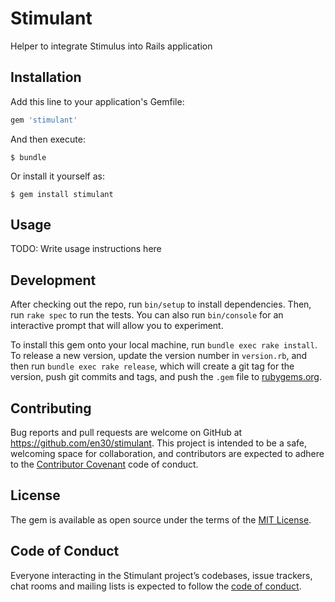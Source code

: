 # Stimulant

Helper to integrate Stimulus into Rails application

## Installation

Add this line to your application's Gemfile:

```ruby
gem 'stimulant'
```

And then execute:

    $ bundle

Or install it yourself as:

    $ gem install stimulant

## Usage

TODO: Write usage instructions here

## Development

After checking out the repo, run `bin/setup` to install dependencies. Then, run `rake spec` to run the tests. You can also run `bin/console` for an interactive prompt that will allow you to experiment.

To install this gem onto your local machine, run `bundle exec rake install`. To release a new version, update the version number in `version.rb`, and then run `bundle exec rake release`, which will create a git tag for the version, push git commits and tags, and push the `.gem` file to [rubygems.org](https://rubygems.org).

## Contributing

Bug reports and pull requests are welcome on GitHub at https://github.com/en30/stimulant. This project is intended to be a safe, welcoming space for collaboration, and contributors are expected to adhere to the [Contributor Covenant](http://contributor-covenant.org) code of conduct.

## License

The gem is available as open source under the terms of the [MIT License](https://opensource.org/licenses/MIT).

## Code of Conduct

Everyone interacting in the Stimulant project’s codebases, issue trackers, chat rooms and mailing lists is expected to follow the [code of conduct](https://github.com/[USERNAME]/stimulant/blob/master/CODE_OF_CONDUCT.md).

